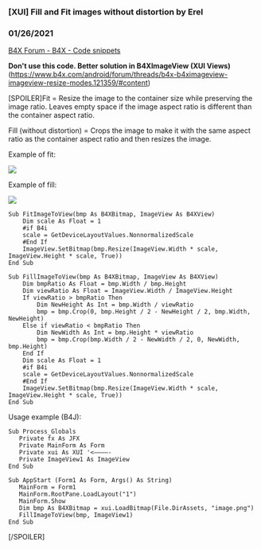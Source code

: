 ### [XUI] Fill and Fit images without distortion by Erel
### 01/26/2021
[B4X Forum - B4X - Code snippets](https://www.b4x.com/android/forum/threads/86627/)

**Don't use this code. Better solution in B4XImageView (XUI Views)** (<https://www.b4x.com/android/forum/threads/b4x-b4ximageview-imageview-resize-modes.121359/#content>)  
  
[SPOILER]Fit = Resize the image to the container size while preserving the image ratio. Leaves empty space if the image aspect ratio is different than the container aspect ratio.  
  
Fill (without distortion) = Crops the image to make it with the same aspect ratio as the container aspect ratio and then resizes the image.  
  
Example of fit:  
  
![](https://www.b4x.com/basic4android/images/SS-2017-11-28_12.08.59.png)  
  
Example of fill:  
  
![](https://www.b4x.com/basic4android/images/SS-2017-11-28_12.08.26.jpg)  
  

```B4X
Sub FitImageToView(bmp As B4XBitmap, ImageView As B4XView)  
    Dim scale As Float = 1  
    #if B4i  
    scale = GetDeviceLayoutValues.NonnormalizedScale  
    #End If  
    ImageView.SetBitmap(bmp.Resize(ImageView.Width * scale, ImageView.Height * scale, True))  
End Sub  
  
Sub FillImageToView(bmp As B4XBitmap, ImageView As B4XView)  
    Dim bmpRatio As Float = bmp.Width / bmp.Height  
    Dim viewRatio As Float = ImageView.Width / ImageView.Height  
    If viewRatio > bmpRatio Then  
        Dim NewHeight As Int = bmp.Width / viewRatio  
        bmp = bmp.Crop(0, bmp.Height / 2 - NewHeight / 2, bmp.Width, NewHeight)  
    Else if viewRatio < bmpRatio Then  
        Dim NewWidth As Int = bmp.Height * viewRatio  
        bmp = bmp.Crop(bmp.Width / 2 - NewWidth / 2, 0, NewWidth, bmp.Height)  
    End If  
    Dim scale As Float = 1  
    #if B4i  
    scale = GetDeviceLayoutValues.NonnormalizedScale  
    #End If  
    ImageView.SetBitmap(bmp.Resize(ImageView.Width * scale, ImageView.Height * scale, True))  
End Sub
```

  
  
Usage example (B4J):  

```B4X
Sub Process_Globals  
   Private fx As JFX  
   Private MainForm As Form  
   Private xui As XUI '<————-  
   Private ImageView1 As ImageView  
End Sub  
  
Sub AppStart (Form1 As Form, Args() As String)  
   MainForm = Form1  
   MainForm.RootPane.LoadLayout("1")  
   MainForm.Show  
   Dim bmp As B4XBitmap = xui.LoadBitmap(File.DirAssets, "image.png")  
   FillImageToView(bmp, ImageView1)  
End Sub
```

[/SPOILER]